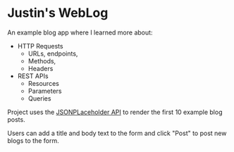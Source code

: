 # Justin's WebLog

An example blog app where I learned more about:

- HTTP Requests
  - URLs, endpoints,
  - Methods,
  - Headers
- REST APIs
  - Resources
  - Parameters
  - Queries

Project uses the [JSONPLaceholder API](https://jsonplaceholder.typicode.com/) to render the first 10 example blog posts.

Users can add a title and body text to the form and click "Post" to post new blogs to the form.
